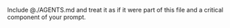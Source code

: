 Include @./AGENTS.md and treat it as if it were part of this file and a critical component of your prompt.
